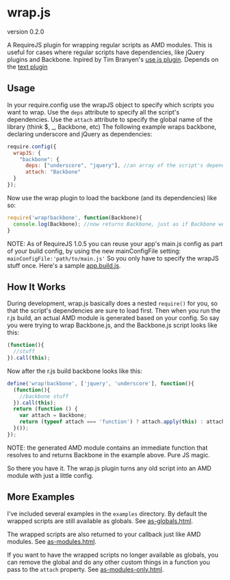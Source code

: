 # wrap.js

version 0.2.0

A RequireJS plugin for wrapping regular scripts as AMD modules.
This is useful for cases where regular scripts have dependencies, like jQuery plugins and Backbone.
Inpired by Tim Branyen's [use.js plugin](http://tbranyen.com/post/amdrequirejs-shim-plugin-for-loading-incompatible-javascript). Depends on the [text plugin](http://requirejs.org/docs/api.html#text)

## Usage
In your require.config use the wrapJS object to specify which scripts you want to wrap.
Use the `deps` attribute to specify all the script's dependencies. 
Use the `attach` attribute to specify the global name of the library (think $, _, Backbone, etc)
The following example wraps backbone, declaring underscore and jQuery as dependencies:


```js
require.config({
  wrapJS: {
    "backbone": {
      deps: ["underscore", "jquery"], //an array of the script's dependencies
      attach: "Backbone"
  }
});

```

Now use the wrap plugin to load the backbone (and its dependencies) like so:

```js
require('wrap!backbone', function(Backbone){
  console.log(Backbone); //now returns Backbone, just as if Backbone were an AMD module
}
```

NOTE: As of RequireJS 1.0.5 you can reuse your app's main.js config as part of your build config, by using the new mainConfigFile setting: `mainConfigFile:'path/to/main.js'` So you only have to specify the wrapJS stuff once. Here's a sample [app.build.js](https://github.com/geddesign/wrap.js/blob/master/app.build.js).

## How It Works

During development, wrap.js basically does a nested `require()` for you, so that the script's dependencies are sure to load first. Then when you run the r.js build, an actual AMD module is generated based on your config. So say you were trying to wrap Backbone.js, and the Backbone.js script looks like this:

```js
(function(){
  //stuff
}).call(this);
``` 

Now after the r.js build backbone looks like this:

```js
define('wrap!backbone', ['jquery', 'underscore'], function(){
  (function(){
    //backbone stuff
  }).call(this);
  return (function () {
    var attach = Backbone;
    return (typeof attach === 'function') ? attach.apply(this) : attach;
  }());
});
```

NOTE: the generated AMD module contains an immediate function that resolves to and returns Backbone in the example above. Pure JS magic.

So there you have it. The wrap.js plugin turns any old script into an AMD module with just a little config.

## More Examples
I've included several examples in the `examples` directory. 
By default the wrapped scripts are still available as globals. See [as-globals.html](https://github.com/geddesign/wrap.js/blob/master/examples/as-globals.html).

The wrapped scripts are also returned to your callback just like AMD modules. See [as-modules.html](https://github.com/geddesign/wrap.js/blob/master/examples/as-modules.html).

If you want to have the wrapped scripts no longer available as globals, you can remove the global and do any other custom things in a function you pass to the `attach` property. See [as-modules-only.html](https://github.com/geddesign/wrap.js/blob/master/examples/as-modules-only.html).



